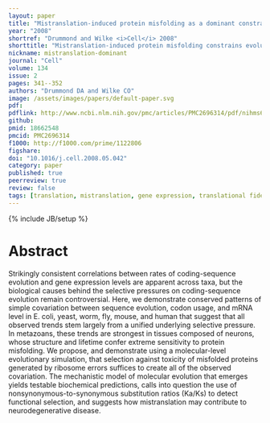 ```yaml
---
layout: paper
title: "Mistranslation-induced protein misfolding as a dominant constraint on coding-sequence evolution"
year: "2008"
shortref: "Drummond and Wilke <i>Cell</i> 2008"
shorttitle: "Mistranslation-induced protein misfolding constrains evolution"
nickname: mistranslation-dominant
journal: "Cell"
volume: 134
issue: 2
pages: 341--352
authors: "Drummond DA and Wilke CO"
image: /assets/images/papers/default-paper.svg
pdf: 
pdflink: http://www.ncbi.nlm.nih.gov/pmc/articles/PMC2696314/pdf/nihms61423.pdf
github: 
pmid: 18662548
pmcid: PMC2696314
f1000: http://f1000.com/prime/1122806
figshare: 
doi: "10.1016/j.cell.2008.05.042"
category: paper
published: true
peerreview: true
review: false
tags: [translation, mistranslation, gene expression, translational fidelity, codon usage]
---
```

{% include JB/setup %}

# Abstract 

Strikingly consistent correlations between rates of coding-sequence evolution and gene expression levels are apparent across taxa, but the biological causes behind the selective pressures on coding-sequence evolution remain controversial. Here, we demonstrate conserved patterns of simple covariation between sequence evolution, codon usage, and mRNA level in E. coli, yeast, worm, fly, mouse, and human that suggest that all observed trends stem largely from a unified underlying selective pressure. In metazoans, these trends are strongest in tissues composed of neurons, whose structure and lifetime confer extreme sensitivity to protein misfolding. We propose, and demonstrate using a molecular-level evolutionary simulation, that selection against toxicity of misfolded proteins generated by ribosome errors suffices to create all of the observed covariation. The mechanistic model of molecular evolution that emerges yields testable biochemical predictions, calls into question the use of nonsynonymous-to-synonymous substitution ratios (Ka/Ks) to detect functional selection, and suggests how mistranslation may contribute to neurodegenerative disease.
